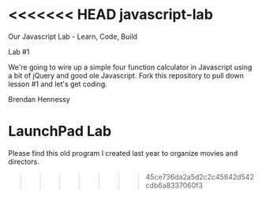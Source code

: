 <<<<<<< HEAD
javascript-lab
==============

Our Javascript Lab - Learn, Code, Build

Lab #1

We're going to wire up a simple four function calculator in Javascript using a bit of jQuery and good ole Javascript. Fork this repository to pull down lesson #1 and let's get coding.

Brendan Hennessy

LaunchPad Lab
=======
Please find this old program I created last year to organize movies and directors.  
>>>>>>> 45ce736da2a5d2c2c45842d542cdb6a8337060f3
